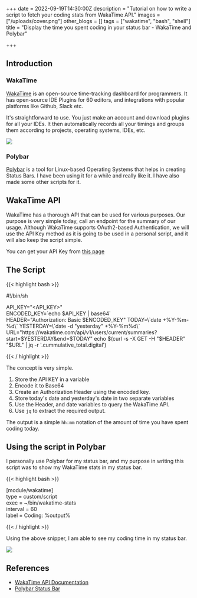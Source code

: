 +++
date = 2022-09-19T14:30:00Z
description = "Tutorial on how to write a script to fetch your coding stats from WakaTime API."
images = ["/uploads/cover.png"]
other_blogs = []
tags = ["wakatime", "bash", "shell"]
title = "Display the time you spent coding in your status bar - WakaTime and Polybar"

+++

## Introduction

### WakaTime

[WakaTime](https://wakatime.com/) is an open-source time-tracking dashboard for programmers. It has open-source IDE Plugins for 60 editors, and integrations with popular platforms like Github, Slack etc.

It's straightforward to use. You just make an account and download plugins for all your IDEs. It then automatically records all your timings and groups them according to projects, operating systems, IDEs, etc.

![](/uploads/2022-09-19-175752_2335x1001_scrot.png)

### Polybar

[Polybar](https://polybar.github.io/) is a tool for Linux-based Operating Systems that helps in creating Status Bars. I have been using it for a while and really like it. I have also made some other scripts for it.

## WakaTime API

WakaTime has a thorough API that can be used for various purposes. Our purpose is very simple today, call an endpoint for the summary of our usage. Although WakaTime supports OAuth2-based Authentication, we will use the API Key method as it is going to be used in a personal script, and it will also keep the script simple.

You can get your API Key from [this page](https://wakatime.com/settings/api-key)

## The Script

{{< highlight bash >}}

\#!/bin/sh

API_KEY="<API_KEY>"  
ENCODED_KEY=\`echo $API_KEY | base64\`  
HEADER="Authorization: Basic $ENCODED_KEY"  
TODAY=\`date +%Y-%m-%d\`  
YESTERDAY=\`date -d "yesterday" +%Y-%m%d\`  
URL="https://wakatime.com/api/v1/users/current/summaries?start=$YESTERDAY&end=$TODAY"
echo $(curl -s -X GET -H "$HEADER" "$URL" | jq -r '.cummulative_total.digital')

{{< / highlight >}}

The concept is very simple.

1. Store the API KEY in a variable
2. Encode it to Base64
3. Create an Authorization Header using the encoded key.
4. Store today's date and yesterday's date in two separate variables
5. Use the Header, and date variables to query the WakaTime API.
6. Use `jq` to extract the required output.

The output is a simple `hh:mm` notation of the amount of time you have spent coding today.

## Using the script in Polybar

I personally use Polybar for my status bar, and my purpose in writing this script was to show my WakaTime stats in my status bar.

{{< highlight bash >}}

\[module/wakatime\]  
type = custom/script  
exec = \~/bin/wakatime-stats  
interval = 60  
label = Coding: %output%

{{< / highlight >}}

Using the above snipper, I am able to see my coding time in my status bar.

![](/uploads/2022-09-19-175804_248x42_scrot.png)

## References

- [WakaTime API Documentation](https://wakatime.com/developers)
- [Polybar Status Bar]()
